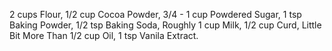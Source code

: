 2 cups Flour,
1/2 cup Cocoa Powder,
3/4 - 1 cup Powdered Sugar,
1 tsp Baking Powder,
1/2 tsp Baking Soda,
Roughly 1 cup Milk,
1/2 cup Curd,
Little Bit More Than 1/2 cup Oil,
1 tsp Vanila Extract.